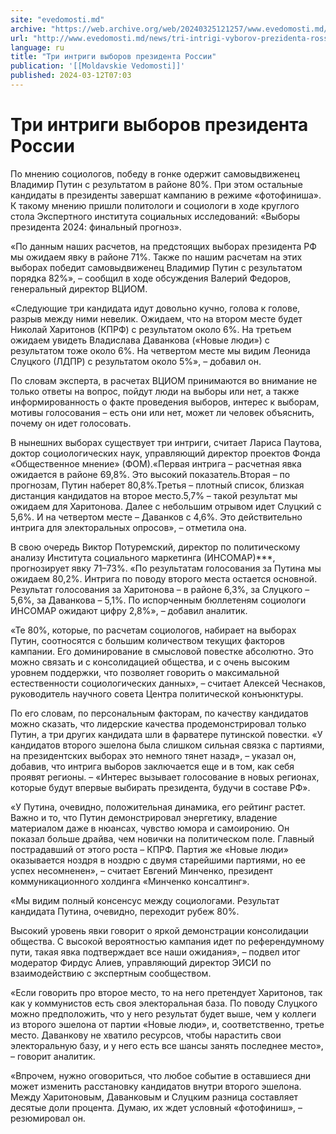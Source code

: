 ```yaml
---
site: "evedomosti.md"
archive: "https://web.archive.org/web/20240325121257/www.evedomosti.md/news/tri-intrigi-vyborov-prezidenta-rossii"
url: "http://www.evedomosti.md/news/tri-intrigi-vyborov-prezidenta-rossii"
language: ru
title: "Три интриги выборов президента России"
publication: '[[Moldavskie Vedomosti]]'
published: 2024-03-12T07:03
---
```


# Три интриги выборов президента России

По мнению социологов, победу в гонке одержит самовыдвиженец Владимир Путин с результатом в районе 80%. При этом остальные кандидаты в президенты завершат кампанию в режиме «фотофиниша». К такому мнению пришли политологи и социологи в ходе круглого стола Экспертного института социальных исследований: «Выборы президента 2024: финальный прогноз».

«По данным наших расчетов, на предстоящих выборах президента РФ мы ожидаем явку в районе 71%. Также по нашим расчетам на этих выборах победит самовыдвиженец Владимир Путин с результатом порядка 82%», – сообщил в ходе обсуждения Валерий Федоров, генеральный директор ВЦИОМ.

«Следующие три кандидата идут довольно кучно, голова к голове, разрыв между ними невелик. Ожидаем, что на втором месте будет Николай Харитонов (КПРФ) с результатом около 6%. На третьем ожидаем увидеть Владислава Даванкова («Новые люди») с результатом тоже около 6%. На четвертом месте мы видим Леонида Слуцкого (ЛДПР) с результатом около 5%», – добавил он.

По словам эксперта, в расчетах ВЦИОМ принимаются во внимание не только ответы на вопрос, пойдут люди на выборы или нет, а также информированность о факте проведения выборов, интерес к выборам, мотивы голосования – есть они или нет, может ли человек объяснить, почему он идет голосовать.

В нынешних выборах существует три интриги, считает Лариса Паутова, доктор социологических наук, управляющий директор проектов Фонда «Общественное мнение» (ФОМ).«Первая интрига – расчетная явка ожидается в районе 69,8%. Это высокий показатель.Вторая – по прогнозам, Путин наберет 80,8%.Третья – плотный список, близкая дистанция кандидатов на второе место.5,7% – такой результат мы ожидаем для Харитонова. Далее с небольшим отрывом идет Слуцкий с 5,6%. И на четвертом месте – Даванков с 4,6%. Это действительно интрига для электоральных опросов», – отметила она.

В свою очередь Виктор Потуремский, директор по политическому анализу Института социального маркетинга (ИНСОМАР)***, прогнозирует явку 71–73%. «По результатам голосования за Путина мы ожидаем 80,2%. Интрига по поводу второго места остается основной. Результат голосования за Харитонова – в районе 6,3%, за Слуцкого – 5,6%, за Даванкова – 5,1%. По испорченным бюллетеням социологи ИНСОМАР ожидают цифру 2,8%», – добавил аналитик.

«Те 80%, которые, по расчетам социологов, набирает на выборах Путин, соотносятся с большим количеством текущих факторов кампании. Его доминирование в смысловой повестке абсолютно. Это можно связать и с консолидацией общества, и с очень высоким уровнем поддержки, что позволяет говорить о максимальной естественности социологических данных», – считает Алексей Чеснаков, руководитель научного совета Центра политической конъюнктуры.

По его словам, по персональным факторам, по качеству кандидатов можно сказать, что лидерские качества продемонстрировал только Путин, а три других кандидата шли в фарватере путинской повестки. «У кандидатов второго эшелона была слишком сильная связка с партиями, на президентских выборах это немного тянет назад», – указал он, добавив, что интрига выборов заключается еще и в том, как себя проявят регионы. – «Интерес вызывает голосование в новых регионах, которые будут впервые выбирать президента, будучи в составе РФ».

«У Путина, очевидно, положительная динамика, его рейтинг растет. Важно и то, что Путин демонстрировал энергетику, владение материалом даже в нюансах, чувство юмора и самоиронию. Он показал больше драйва, чем новички на политическом поле. Главный пострадавший от этого роста – КПРФ. Партия же «Новые люди» оказывается ноздря в ноздрю с двумя старейшими партиями, но ее успех несомненен», – считает Евгений Минченко, президент коммуникационного холдинга «Минченко консалтинг».

«Мы видим полный консенсус между социологами. Результат кандидата Путина, очевидно, переходит рубеж 80%.

Высокий уровень явки говорит о яркой демонстрации консолидации общества. С высокой вероятностью кампания идет по референдумному пути, такая явка подтверждает все наши ожидания», – подвел итог модератор Фирдус Алиев, управляющий директор ЭИСИ по взаимодействию с экспертным сообществом.

«Если говорить про второе место, то на него претендует Харитонов, так как у коммунистов есть своя электоральная база. По поводу Слуцкого можно предположить, что у него результат будет выше, чем у коллеги из второго эшелона от партии «Новые люди», и, соответственно, третье место. Даванкову не хватило ресурсов, чтобы нарастить свои электоральную базу, и у него есть все шансы занять последнее место», – говорит аналитик.

«Впрочем, нужно оговориться, что любое событие в оставшиеся дни может изменить расстановку кандидатов внутри второго эшелона. Между Харитоновым, Даванковым и Слуцким разница составляет десятые доли процента. Думаю, их ждет условный «фотофиниш», – резюмировал он. 